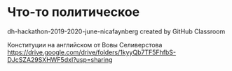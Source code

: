 # Что-то политическое
dh-hackathon-2019-2020-june-nicafaynberg created by GitHub Classroom

Конституции на английском от Вовы Селиверстова
https://drive.google.com/drive/folders/1kyyQb7TF5FhfbS-DJcSZA29SXHWF5dxI?usp=sharing
